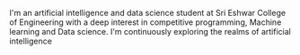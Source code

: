 I'm an artificial intelligence and data science student at Sri Eshwar College of Engineering with a deep interest in competitive programming, Machine learning and Data science.
I'm continuously exploring the realms of artificial intelligence 
